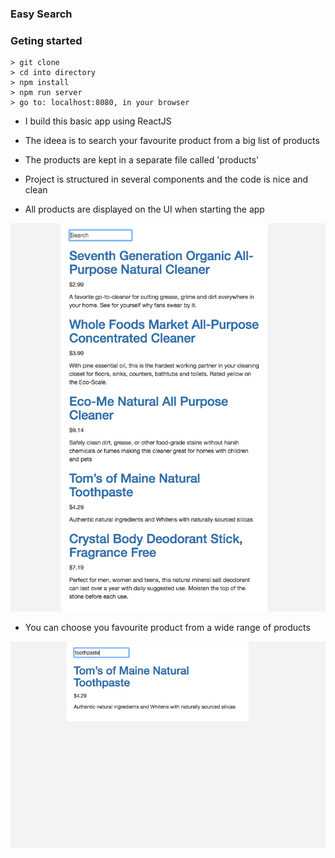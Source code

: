 ### Easy Search

### Geting started 

```
> git clone 
> cd into directory 
> npm install 
> npm run server
> go to: localhost:8080, in your browser

```

* I build this basic app using ReactJS
* The ideea is to search your favourite product from a big list of products 
* The products are kept in a separate file called 'products'
* Project is structured in several components and the code is nice and clean 

* All products are displayed on the UI when starting the app 

![products](images/products.png)

* You can choose you favourite product from a wide range of products

![product](images/product.png)